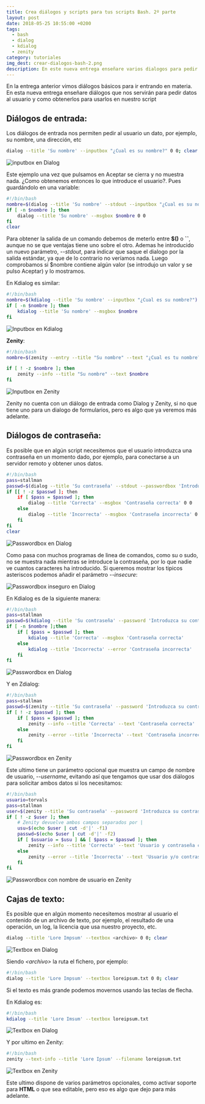 ```yaml
---
title: Crea diálogos y scripts para tus scripts Bash. 2º parte
layout: post
date: 2018-05-25 10:55:00 +0200
tags:
  - bash
  - dialog
  - kdialog
  - zenity
category: tutoriales
img_dest: crear-dialogos-bash-2.png
description: En este nueva entrega enseñare varios dialogos para pedir datos al usuario y como podemos obtenerlos para usarlos en nuestros scripts.
---
```


En la entrega anterior vimos diálogos básicos para ir entrando en materia. En esta nueva entrega enseñare diálogos que nos servirán para pedir datos al usuario y como obtenerlos para usarlos en nuestro script

## Diálogos de entrada:

Los diálogos de entrada nos permiten pedir al usuario un dato, por ejemplo, su nombre, una dirección, etc

```sh
dialog --title 'Su nombre' --inputbox "¿Cual es su nombre?" 0 0; clear
```

![inputbox en Dialog](/img/bash_dialogos/inputbox_dialog.png)

Este ejemplo una vez que pulsamos en Aceptar se cierra y no muestra nada. ¿Como obtenemos entonces lo que introduce el usuario?. Pues guardándolo en una variable:

```sh
#!/bin/bash
nombre=$(dialog --title 'Su nombre' --stdout --inputbox "¿Cual es su nombre?" 0 0)
if [ -n $nombre ]; then
	dialog --title 'Su nombre' --msgbox $nombre 0 0
fi
clear
```
Para obtener la salida de un comando debemos de meterlo entre **$()** o **``**, aunque no se que ventajas tiene uno sobre el otro. Ademas he introducido un nuevo parámetro, *\--stdout*, para indicar que saque el dialogo por la salida estándar, ya que de lo contrario no veríamos nada. Luego comprobamos si $nombre contiene algún valor (se introdujo un valor y se pulso Aceptar) y lo mostramos.

En Kdialog es similar:

```sh
#!/bin/bash
nombre=$(kdialog --title 'Su nombre' --inputbox "¿Cual es su nombre?")
if [ -n $nombre ]; then
	kdialog --title 'Su nombre' --msgbox $nombre
fi
```

![Inputbox en Kdialog](/img/bash_dialogos/inputbox_kdialog.png)

**Zenity**:

```sh
#!/bin/bash
nombre=$(zenity --entry --title "Su nombre" --text "¿Cual es tu nombre?")

if [ ! -z $nombre ]; then
	zenity --info --title "Su nombre" --text $nombre
fi
```

![Inputbox en Zenity](/img/bash_dialogos/inputbox_zenity.png)

Zenity no cuenta con un diálogo de entrada como Dialog y Zenity, si no que tiene uno para un dialogo de formularios, pero es algo que ya veremos más adelante.

## Diálogos de contraseña:

Es posible que en algún script necesitemos que el usuario introduzca una contraseña en un momento dado, por ejemplo, para conectarse a un servidor remoto y obtener unos datos.

```sh
#!/bin/bash
pass=stallman
passwd=$(dialog --title 'Su contraseña' --stdout --passwordbox 'Introduzca su contraseña' 0 0)
if [[ ! -z $passwd ]; then
	if [ $pass = $passwd ]; then
		dialog --title 'Correcta' --msgbox 'Contraseña correcta' 0 0
	else
		dialog --title 'Incorrecta' --msgbox 'Contraseña incorrecta' 0 0
	fi
fi
clear
```

![Passwordbox en Dialog](/img/bash_dialogos/password_dialog.png)

Como pasa con muchos programas de linea de comandos, como su o sudo, no se muestra nada mientras se introduce la contraseña, por lo que nadie ve cuantos caracteres ha introducido. Si queremos mostrar los tipicos asteriscos podemos añadir el parámetro *\--insecure*:

![Passwordbox inseguro en Dialog](/img/bash_dialogos/password_dialog_insecure.png)

En Kdialog es de la siguiente manera:

```sh
#!/bin/bash
pass=stallman
passwd=$(kdialog --title 'Su contraseña' --password 'Introduzca su contraseña')
if [ -n $nombre ];then
	if [ $pass = $passwd ]; then
		kdialog --title 'Correcta' --msgbox 'Contraseña correcta'
	else
		kdialog --title 'Incorrecta' --error 'Contraseña incorrecta'
	fi
fi
```

![Passwordbox en Dialog](/img/bash_dialogos/password_kdialog.png)

Y en Zdialog:

```sh
#!/bin/bash
pass=stallman
passwd=$(zenity --title 'Su contraseña' --password 'Introduzca su contraseña')
if [ ! -z $passwd ]; then
	if [ $pass = $passwd ]; then
		zenity --info --title 'Correcta' --text 'Contraseña correcta'
	else
		zenity --error --title 'Incorrecta' --text 'Contraseña incorrecta'
	fi
fi
```
![Passwordbox en Zenity](/img/bash_dialogos/password_zenity.png)

Este ultimo tiene un parámetro opcional que muestra un campo de nombre de usuario, *\--username*, evitando así que tengamos que usar dos diálogos para solicitar ambos datos si los necesitamos:

```sh
#!/bin/bash
usuario=torvals
pass=stallman
user=$(zenity --title 'Su contraseña' --password 'Introduzca su contraseña' --username)
if [ ! -z $user ]; then
	# Zenity devuelve ambos campos separados por |
	usu=$(echo $user | cut -d'|' -f1)
	passwd=$(echo $user | cut -d'|' -f2)
	if [ $usuario = $usu ] && [ $pass = $passwd ]; then
		zenity --info --title 'Correcta' --text 'Usuario y contraseña correcta' --ellipsize
	else
		zenity --error --title 'Incorrecta' --text 'Usuario y/o contraseña incorrecta' --ellipsize
	fi
fi
```

![Passwordbox con nombre de usuario en Zenity](/img/bash_dialogos/password_zenity_username.png)

## Cajas de texto:

Es posible que en algún momento necesitemos mostrar al usuario el contenido de un archivo de texto, por ejemplo, el resultado de una operación, un log, la licencia que usa nuestro proyecto, etc. 

```sh
dialog --title 'Lore Impsum' --textbox <archivo> 0 0; clear
```

![Textbox en Dialog](/img/bash_dialogos/textbox_dialog.png)

Siendo *&lt;archivo>* la ruta el fichero, por ejemplo:

```sh
#!/bin/bash
dialog --title 'Lore Impsum' --textbox loreipsum.txt 0 0; clear
```

Si el texto es más grande podemos movernos usando las teclas de flecha.

En Kdialog es:

```sh
#!/bin/bash
kdialog --title 'Lore Imsum' --textbox loreipsum.txt
```

![Textbox en Dialog](/img/bash_dialogos/textbox_kdialog.png)

Y por ultimo en Zenity:

```sh
#!/bin/bash
zenity --text-info --title 'Lore Ipsum' --filename loreipsum.txt
```

![Textbox en Zenity](/img/bash_dialogos/textbox_zenity.png)

Este ultimo dispone de varios parámetros opcionales, como activar soporte para **HTML** o que sea editable, pero eso es algo que dejo para más adelante.
